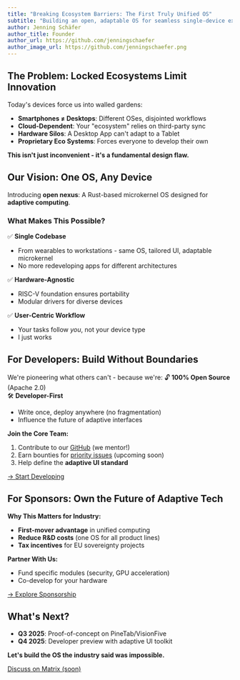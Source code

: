 ```yaml
---
title: "Breaking Ecosystem Barriers: The First Truly Unified OS"
subtitle: "Building an open, adaptable OS for seamless single-device experiences"
author: Jenning Schäfer
author_title: Founder
author_url: https://github.com/jenningschaefer
author_image_url: https://github.com/jenningschaefer.png
---
```


## The Problem: Locked Ecosystems Limit Innovation

Today's devices force us into walled gardens:

- **Smartphones ≠ Desktops**: Different OSes, disjointed workflows
- **Cloud-Dependent**: Your "ecosystem" relies on third-party sync
- **Hardware Silos**: A Desktop App can't adapt to a Tablet
- **Proprietary Eco Systems**: Forces everyone to develop their own

**This isn't just inconvenient - it's a fundamental design flaw.**

## Our Vision: One OS, Any Device

Introducing **open nexus**: A Rust-based microkernel OS designed for **adaptive computing**.

### What Makes This Possible?

✅ **Single Codebase**  

- From wearables to workstations - same OS, tailored UI, adaptable microkernel
- No more redeveloping apps for different architectures

✅ **Hardware-Agnostic**  

- RISC-V foundation ensures portability  
- Modular drivers for diverse devices  

✅ **User-Centric Workflow**  

- Your tasks follow *you*, not your device type  
- I just works

## For Developers: Build Without Boundaries

We're pioneering what others can't - because we're:
🔓 **100% Open Source** (Apache 2.0)  
🛠️ **Developer-First**  

- Write once, deploy anywhere (no fragmentation)  
- Influence the future of adaptive interfaces  

**Join the Core Team:**  

1. Contribute to our [GitHub](https://github.com/open-nexus-OS) (we mentor!)  
2. Earn bounties for [priority issues](/docs/intro/timeline)  (upcoming soon)
3. Help define the **adaptive UI standard**  

[→ Start Developing](/docs/contributing)  

## For Sponsors: Own the Future of Adaptive Tech

**Why This Matters for Industry:**  

- **First-mover advantage** in unified computing  
- **Reduce R&D costs** (one OS for all product lines)  
- **Tax incentives** for EU sovereignty projects  

**Partner With Us:**  

- Fund specific modules (security, GPU acceleration)  
- Co-develop for your hardware  

[→ Explore Sponsorship](/donate)  

## What's Next?

- **Q3 2025**: Proof-of-concept on PineTab/VisionFive  
- **Q4 2025**: Developer preview with adaptive UI toolkit  

**Let's build the OS the industry said was impossible.**  

[Discuss on Matrix (soon)](https://matrix.to/#/your-room)
